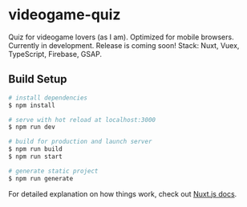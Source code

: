 # videogame-quiz

Quiz for videogame lovers (as I am). Optimized for mobile browsers. Currently in development. Release is coming soon! Stack: Nuxt, Vuex, TypeScript, Firebase, GSAP.

## Build Setup

```bash
# install dependencies
$ npm install

# serve with hot reload at localhost:3000
$ npm run dev

# build for production and launch server
$ npm run build
$ npm run start

# generate static project
$ npm run generate
```

For detailed explanation on how things work, check out [Nuxt.js docs](https://nuxtjs.org).
